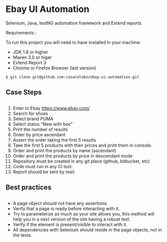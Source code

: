 # Ebay UI Automation

Selenium, Java, testNG automation framework and Extend reports.

Requirements :

To run this project you will need to have installed in your machine:

- JDK 1.8 or higher
- Maven 3.0 or higer
- Extend Report 3
- Chrome or Firefox Browser (last version)

```  
$ git clone git@github.com:cesaralobo/ebay-ui-automation.git 
```  

## Case Steps <h2>

1. Enter to Ebay https://www.ebay.com/
2. Search for shoes
3. Select brand PUMA
4. Select status “New with box”
5. Print the number of results
6. Order by price ascendant
7. Assert the order taking the first 5 results
8. Take the first 5 products with their prices and print them in console.
9. Order and print the products by name (ascendant)
10. Order and print the products by price in descendant mode
11. Repository must be created in any git place (github, bitbucket, etc)
12. Code must run in any CI tool.
13. Report should be sent by mail.

## Best practices <h2>

- A page object should not have any assertions.
- Verify that a page is ready before interacting with it.
- Try to parameterize as much as your site allows you, this method will help you in a next version of the site having a robust test.
- Verify if the element is present/visible to interact with it.
- All dependencies with Selenium should reside in the page objects, not in the tests. 

 


